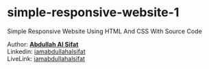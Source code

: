 # simple-responsive-website-1
Simple Responsive Website Using HTML And CSS With Source Code

Author: <b><a href="https://abdullahalsifat.com/">Abdullah Al Sifat</a></b><br>
Linkedin: <a href="https://bd.linkedin.com/in/iamabdullahalsifat">iamabdullahalsifat</a><br>
LiveLink: <a href="https://abdullahalsifat.github.io/simple-responsive-website-1/">iamabdullahalsifat</a><br>
